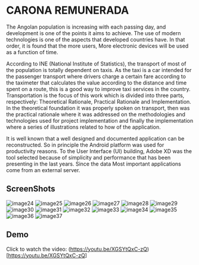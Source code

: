 
# CARONA REMUNERADA

The Angolan population is increasing with each passing day, and development is one of
the points it aims to achieve. The use of modern technologies is one of the aspects that
developed countries have. In that order, it is found that the more users, More electronic devices
will be used as a function of time.

According to INE (National Institute of Statistics), the transport of most of the
population is totally dependent on taxis. As the taxi is a car intended for the passenger transport
where drivers charge a certain fare according to the taximeter that calculates the value according
to the distance and time spent on a route, this is a good way to improve taxi services in the
country. Transportation is the focus of this work which is divided into three parts, respectively:
Theoretical Rationale, Practical Rationale and Implementation. In the theoretical foundation it
was properly spoken on transport, then was the practical rationale where it was addressed on
the methodologies and technologies used for project implementation and finally the
implementation where a series of illustrations related to how of the application.

It is well known that a well designed and documented application can be reconstructed.
So in principle the Android platform was used for productivity reasons. To the User Interface
(UI) building, Adobe XD was the tool selected because of simplicity and performance that has
been presenting in the last years. Since the data Most important applications come from an
external server.

## ScreenShots
![image24](https://user-images.githubusercontent.com/34483729/188131868-6f5a361c-efe4-4475-b529-e1e14afd6619.png)
![image25](https://user-images.githubusercontent.com/34483729/188131871-9e37cd07-1aad-4917-8d79-dd81d6091353.png)
![image26](https://user-images.githubusercontent.com/34483729/188131873-bfc9d60c-5c34-4f97-9412-42454c87cda9.png)
![image27](https://user-images.githubusercontent.com/34483729/188131876-5cdc05f8-48ce-4106-ab47-b2a9ede816e8.png)
![image28](https://user-images.githubusercontent.com/34483729/188131878-eed36e39-0b6e-4b29-8f25-fc915b340262.png)
![image29](https://user-images.githubusercontent.com/34483729/188131881-88372bc2-a543-43e9-8581-3fd27b92c45b.png)
![image30](https://user-images.githubusercontent.com/34483729/188131884-34fb3847-eb27-4502-88a1-0db7f78729b4.png)
![image31](https://user-images.githubusercontent.com/34483729/188131885-ed16b9e5-1ac4-4fe9-85cf-954df5430c44.png)
![image32](https://user-images.githubusercontent.com/34483729/188131887-ab7bada2-d514-49fd-a796-e897bcba739e.png)
![image33](https://user-images.githubusercontent.com/34483729/188131889-2fdb1499-4c23-4ad1-af85-f36f4420fa75.png)
![image34](https://user-images.githubusercontent.com/34483729/188131893-4480746f-5f20-469c-9627-5d7e8b808c59.png)
![image35](https://user-images.githubusercontent.com/34483729/188131894-cf288f33-36c8-47a4-aae7-0e53cf4e0f9f.png)
![image36](https://user-images.githubusercontent.com/34483729/188131897-20b871f2-4a50-42d8-9dbf-7f329524f41e.png)
![image37](https://user-images.githubusercontent.com/34483729/188131899-d4332ce4-96cd-4a89-9391-99d2be25e642.png)


## Demo


Click to watch the video: (https://youtu.be/XGSYtQxC-zQ)[https://youtu.be/XGSYtQxC-zQ]
